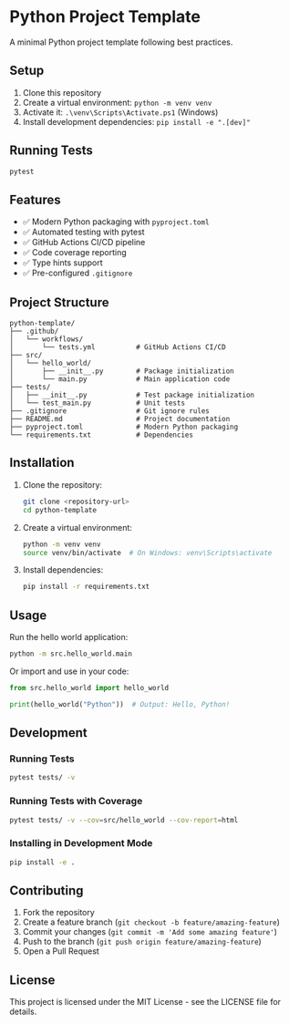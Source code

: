 # Python Project Template

A minimal Python project template following best practices.

## Setup

1. Clone this repository
2. Create a virtual environment: `python -m venv venv`
3. Activate it: `.\venv\Scripts\Activate.ps1` (Windows)
4. Install development dependencies: `pip install -e ".[dev]"`

## Running Tests

```bash
pytest
```

## Features

- ✅ Modern Python packaging with `pyproject.toml`
- ✅ Automated testing with pytest
- ✅ GitHub Actions CI/CD pipeline
- ✅ Code coverage reporting
- ✅ Type hints support
- ✅ Pre-configured `.gitignore`

## Project Structure

```
python-template/
├── .github/
│   └── workflows/
│       └── tests.yml          # GitHub Actions CI/CD
├── src/
│   └── hello_world/
│       ├── __init__.py        # Package initialization
│       └── main.py            # Main application code
├── tests/
│   ├── __init__.py            # Test package initialization
│   └── test_main.py           # Unit tests
├── .gitignore                 # Git ignore rules
├── README.md                  # Project documentation
├── pyproject.toml             # Modern Python packaging
└── requirements.txt           # Dependencies
```

## Installation

1. Clone the repository:
   ```bash
   git clone <repository-url>
   cd python-template
   ```

2. Create a virtual environment:
   ```bash
   python -m venv venv
   source venv/bin/activate  # On Windows: venv\Scripts\activate
   ```

3. Install dependencies:
   ```bash
   pip install -r requirements.txt
   ```

## Usage

Run the hello world application:

```bash
python -m src.hello_world.main
```

Or import and use in your code:

```python
from src.hello_world import hello_world

print(hello_world("Python"))  # Output: Hello, Python!
```

## Development

### Running Tests

```bash
pytest tests/ -v
```

### Running Tests with Coverage

```bash
pytest tests/ -v --cov=src/hello_world --cov-report=html
```

### Installing in Development Mode

```bash
pip install -e .
```

## Contributing

1. Fork the repository
2. Create a feature branch (`git checkout -b feature/amazing-feature`)
3. Commit your changes (`git commit -m 'Add some amazing feature'`)
4. Push to the branch (`git push origin feature/amazing-feature`)
5. Open a Pull Request

## License

This project is licensed under the MIT License - see the LICENSE file for details.
